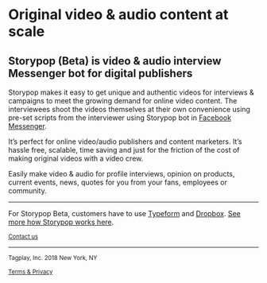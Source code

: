 # Original video & audio content at scale

## Storypop (Beta) is video & audio interview Messenger bot for digital publishers

Storypop makes it easy to get unique and authentic videos for interviews & campaigns to meet the growing demand for online video content. The interviewees shoot the videos themselves at their own convenience using pre-set scripts from the interviewer using Storypop bot in [Facebook Messenger](https://messenger.com). 

It’s perfect for online video/audio publishers and content marketers. It’s hassle free, scalable, time saving and just for the friction of the cost of making original videos with a video crew. 

Easily make video & audio for profile interviews, opinion on products, current events, news, quotes for you from your fans, employees or community.

-----
For Storypop Beta, customers have to use [Typeform](https://typeform.com) and [Dropbox](https://dropbox.com). [See more how Storypop works here](/faq).

<small>[Contact us](mailto:storypop@storypop.co)</small>

-----
<small>Tagplay, Inc. 2018
New York, NY

[Terms & Privacy](https://tagplay.co/terms)</small>
